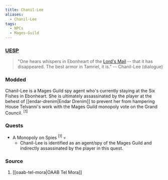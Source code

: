 ```yaml
---
title: Chanil-Lee
aliases:
  - Chanil-Lee
tags:
  - NPCs
  - Mages-Guild
---
```

### [UESP](https://en.uesp.net/wiki/Morrowind:Chanil-Lee)

> "One hears whispers in Ebonheart of the [Lord's Mail](https://en.uesp.net/wiki/Morrowind:Lord%27s_Mail_(artifact) "Morrowind:Lord's Mail (artifact)") -- that it has disappeared. The best armor in Tamriel, it is."
> -- Chanil-Lee (dialogue)
### Modded
Chanil-Lee is a Mages Guild spy agent who's currently staying at the Six Fishes in Ebonheart. She is ultimately assassinated by the player at the behest of [[endar-drenim|Endar Drenim]] to prevent her from hampering House Telvanni's work with the Mages Guild monopoly vote on the Grand Council. <sup>[1]</sup>
### Quests
* A Monopoly on Spies <sup>[1]</sup> 💀
	* Chanil-Lee is identified as an agent/spy of the Mages Guild and indirectly assassinated by the player in this quest.
### Source
1. [[oaab-tel-mora|OAAB Tel Mora]]